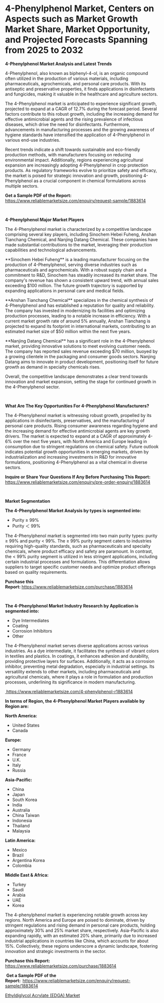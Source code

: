 <p><h1>4-Phenylphenol Market, Centers on Aspects such as Market Growth Market Share, Market Opportunity, and Projected Forecasts Spanning from 2025 to 2032</h1></p><p><strong>4-Phenylphenol Market Analysis and Latest Trends</strong></p>
<p><p>4-Phenylphenol, also known as biphenyl-4-ol, is an organic compound often utilized in the production of various materials, including pharmaceuticals, agrochemicals, and personal care products. With its antiseptic and preservative properties, it finds applications in disinfectants and fungicides, making it valuable in the healthcare and agriculture sectors.</p><p>The 4-Phenylphenol market is anticipated to experience significant growth, projected to expand at a CAGR of 12.7% during the forecast period. Several factors contribute to this robust growth, including the increasing demand for effective antimicrobial agents and the rising prevalence of infectious diseases, which drive the need for disinfectants. Furthermore, advancements in manufacturing processes and the growing awareness of hygiene standards have intensified the application of 4-Phenylphenol in various end-use industries.</p><p>Recent trends indicate a shift towards sustainable and eco-friendly production methods, with manufacturers focusing on reducing environmental impact. Additionally, regions experiencing agricultural expansion are increasingly adopting 4-Phenylphenol in crop protection products. As regulatory frameworks evolve to prioritize safety and efficacy, the market is poised for strategic innovation and growth, positioning 4-Phenylphenol as a crucial component in chemical formulations across multiple sectors.</p></p>
<p><strong>Get a Sample PDF of the Report:&nbsp;</strong> <a href="https://www.reliablemarketsize.com/enquiry/request-sample/1883614?utm_campaign=2892&utm_medium=2&utm_source=Github&utm_content=ia&utm_term=03042025&utm_id=4-phenylphenol">https://www.reliablemarketsize.com/enquiry/request-sample/1883614</a></p>
<p>&nbsp;</p>
<p><strong>4-Phenylphenol Major Market Players</strong></p>
<p><p>The 4-Phenylphenol market is characterized by a competitive landscape comprising several key players, including Sinochem Hebei Fuheng, Anshan Tianchang Chemical, and Nanjing Datang Chemical. These companies have made substantial contributions to the market, leveraging their production capabilities and technological advancements.</p><p>**Sinochem Hebei Fuheng** is a leading manufacturer focusing on the production of 4-Phenylphenol, serving diverse industries such as pharmaceuticals and agrochemicals. With a robust supply chain and a commitment to R&D, Sinochem has steadily increased its market share. The company's revenue has shown a consistent upward trend, with annual sales exceeding $100 million. The future growth trajectory is supported by expanding applications in personal care and medical fields.</p><p>**Anshan Tianchang Chemical** specializes in the chemical synthesis of 4-Phenylphenol and has established a reputation for quality and reliability. The company has invested in modernizing its facilities and optimizing production processes, leading to a notable increase in efficiency. With a current market growth rate of around 5% annually, Anshan Tianchang is projected to expand its footprint in international markets, contributing to an estimated market size of $50 million within the next five years.</p><p>**Nanjing Datang Chemical** has a significant role in the 4-Phenylphenol market, providing innovative solutions to meet evolving customer needs. The company has reported sales revenue exceeding $70 million, buoyed by a growing clientele in the packaging and consumer goods sectors. Nanjing Datang aims to innovate in product development, positioning itself for future growth as demand in specialty chemicals rises.</p><p>Overall, the competitive landscape demonstrates a clear trend towards innovation and market expansion, setting the stage for continued growth in the 4-Phenylphenol sector.</p></p>
<p>&nbsp;</p>
<p><strong>What Are The Key Opportunities For 4-Phenylphenol Manufacturers?</strong></p>
<p><p>The 4-Phenylphenol market is witnessing robust growth, propelled by its applications in disinfectants, preservatives, and the manufacturing of personal care products. Rising consumer awareness regarding hygiene and the increasing demand for effective antimicrobial agents are key growth drivers. The market is expected to expand at a CAGR of approximately 4-6% over the next five years, with North America and Europe leading in consumption due to stringent regulations on chemical safety. Future outlook indicates potential growth opportunities in emerging markets, driven by industrialization and increasing investments in R&D for innovative formulations, positioning 4-Phenylphenol as a vital chemical in diverse sectors.</p></p>
<p><strong>Inquire or Share Your Questions If Any Before Purchasing This Report:</strong> <a href="https://www.reliablemarketsize.com/enquiry/pre-order-enquiry/1883614?utm_campaign=2892&utm_medium=2&utm_source=Github&utm_content=ia&utm_term=03042025&utm_id=4-phenylphenol">https://www.reliablemarketsize.com/enquiry/pre-order-enquiry/1883614</a></p>
<p>&nbsp;</p>
<p><strong>Market Segmentation</strong></p>
<p><strong>The 4-Phenylphenol Market Analysis by types is segmented into:</strong></p>
<p><ul><li>Purity ≥ 99%</li><li>Purity ＜ 99%</li></ul></p>
<p><p>The 4-Phenylphenol market is segmented into two main purity types: purity ≥ 99% and purity < 99%. The ≥ 99% purity segment caters to industries requiring high-quality standards, such as pharmaceuticals and specialty chemicals, where product efficacy and safety are paramount. In contrast, the < 99% purity segment is utilized in less stringent applications, including certain industrial processes and formulations. This differentiation allows suppliers to target specific customer needs and optimize product offerings based on quality requirements.</p></p>
<p><strong>Purchase this Report:&nbsp;</strong><a href="https://www.reliablemarketsize.com/purchase/1883614?utm_campaign=2892&utm_medium=2&utm_source=Github&utm_content=ia&utm_term=03042025&utm_id=4-phenylphenol">https://www.reliablemarketsize.com/purchase/1883614</a></p>
<p>&nbsp;</p>
<p><strong>The 4-Phenylphenol Market Industry Research by Application is segmented into:</strong></p>
<p><ul><li>Dye Intermediates</li><li>Coating</li><li>Corrosion Inhibitors</li><li>Other</li></ul></p>
<p><p>The 4-Phenylphenol market serves diverse applications across various industries. As a dye intermediate, it facilitates the synthesis of vibrant colors in textiles and plastics. In coatings, it enhances adhesion and durability, providing protective layers for surfaces. Additionally, it acts as a corrosion inhibitor, preventing metal degradation, especially in industrial settings. Its versatility extends to other markets, including pharmaceuticals and agricultural chemicals, where it plays a role in formulation and production processes, underlining its significance in modern manufacturing.</p></p>
<p><a href="https://www.reliablemarketsize.com/4-phenylphenol-r1883614?utm_campaign=2892&utm_medium=2&utm_source=Github&utm_content=ia&utm_term=03042025&utm_id=4-phenylphenol">&nbsp;https://www.reliablemarketsize.com/4-phenylphenol-r1883614</a></p>
<p><strong>In terms of Region, the 4-Phenylphenol Market Players available by Region are:</strong></p>
<p>
    <p> <strong> North America: </strong>
        <ul>
            <li>United States</li>
            <li>Canada</li>
        </ul>
        </p> 
    <p> <strong> Europe: </strong>
        <ul>
            <li>Germany</li>
            <li>France</li>
            <li>U.K.</li>
            <li>Italy</li>
            <li>Russia</li>
        </ul>
        </p> 
    <p> <strong> Asia-Pacific: </strong>
        <ul>
            <li>China</li>
            <li>Japan</li>
            <li>South Korea</li>
            <li>India</li>
            <li>Australia</li>
            <li>China Taiwan</li>
            <li>Indonesia</li>
            <li>Thailand</li>
            <li>Malaysia</li>
        </ul>
        </p> 
    <p> <strong> Latin America: </strong>
        <ul>
            <li>Mexico</li>
            <li>Brazil</li>
            <li>Argentina Korea</li>
            <li>Colombia</li>
        </ul>
        </p> 
    <p> <strong> Middle East & Africa: </strong>
        <ul>
            <li>Turkey</li>
            <li>Saudi</li>
            <li>Arabia</li>
            <li>UAE</li>
            <li>Korea</li>
        </ul>
    </p>
    </p>
<p><p>The 4-phenylphenol market is experiencing notable growth across key regions. North America and Europe are poised to dominate, driven by stringent regulations and rising demand in personal care products, holding approximately 30% and 25% market share, respectively. Asia-Pacific is also expanding rapidly, with an estimated 20% share, primarily due to increased industrial applications in countries like China, which accounts for about 15%. Collectively, these regions underscore a dynamic landscape, fostering innovation and strategic investments in the sector.</p></p>
<p><strong>Purchase this Report: </strong><a href="https://www.reliablemarketsize.com/purchase/1883614?utm_campaign=2892&utm_medium=2&utm_source=Github&utm_content=ia&utm_term=03042025&utm_id=4-phenylphenol">https://www.reliablemarketsize.com/purchase/1883614</a></p>
<p>&nbsp;<strong>Get a Sample PDF of the Report:&nbsp;&nbsp;</strong><a href="https://www.reliablemarketsize.com/enquiry/request-sample/1883614?utm_campaign=2892&utm_medium=2&utm_source=Github&utm_content=ia&utm_term=03042025&utm_id=4-phenylphenol">https://www.reliablemarketsize.com/enquiry/request-sample/1883614</a></p>
<p><strong></strong></p>
<p><p><a href="https://github.com/viipposahko25/Market-Research-Report-List-1/blob/main/ethyldiglycol-acrylate-edga-market.md?utm_campaign=2892&utm_medium=2&utm_source=Github&utm_content=ia&utm_term=03042025&utm_id=4-phenylphenol">Ethyldiglycol Acrylate (EDGA) Market</a></p></p>